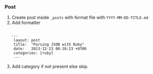 ### Post

1. Create post inside `_posts` with format file with `YYYY-MM-DD-TITLE.md`
2. Add formatter 

```

   ---
    layout: post
    title:  "Parsing JSON with Ruby"
    date:   2013-12-23 00:18:23 +0700
    categories: [ruby]
    ---
```
3. Add category if not present else skip.

<!-- https://ranvir.xyz/blog/creating-table-of-content-in-jekyll-blog-without-plugin/ -->